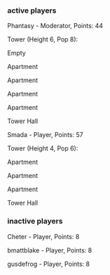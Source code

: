### active players

Phantasy - Moderator, Points: 44

Tower (Height 6, Pop 8):

Empty

Apartment

Apartment

Apartment

Apartment

Tower Hall

Smada - Player, Points: 57

Tower (Height 4, Pop 6):

Apartment

Apartment

Apartment

Tower Hall

### inactive players

Cheter - Player, Points: 8

bmattblake - Player, Points: 8

gusdefrog - Player, Points: 8

